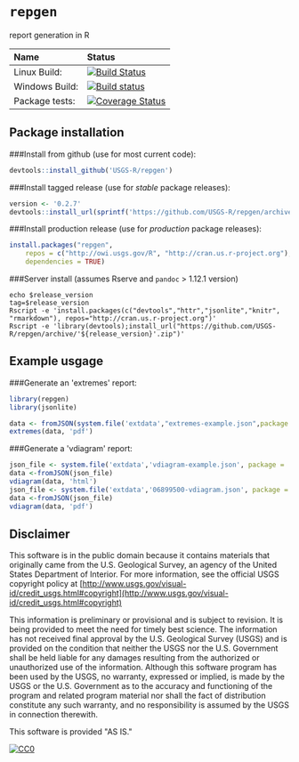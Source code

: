 `repgen`
===========
report generation in R  

| Name       | Status           |  
| :------------ |:-------------|  
| Linux Build: | [![Build Status](https://travis-ci.org/USGS-R/repgen.svg?branch=master)](https://travis-ci.org/USGS-R/repgen) |
| Windows Build: | [![Build status](https://ci.appveyor.com/api/projects/status/gvqmwkyucwe4g59y?svg=true)](https://ci.appveyor.com/project/jread-usgs/repgen) |  
| Package tests: | [![Coverage Status](https://coveralls.io/repos/USGS-R/repgen/badge.svg)](https://coveralls.io/r/USGS-R/repgen) |  

Package installation 
----------
###Install from github (use for most current code):
```R
devtools::install_github('USGS-R/repgen')
```
###Install tagged release (use for _stable_ package releases):
```R
version <- '0.2.7'
devtools::install_url(sprintf('https://github.com/USGS-R/repgen/archive/v%s.tar.gz', version))
```

###Install production release (use for _production_ package releases):
```R
install.packages("repgen", 
    repos = c("http://owi.usgs.gov/R", "http://cran.us.r-project.org"),
    dependencies = TRUE)
```

###Server install (assumes Rserve and `pandoc` > 1.12.1 version)
```
echo $release_version
tag=$release_version
Rscript -e 'install.packages(c("devtools","httr","jsonlite","knitr", "rmarkdown"), repos="http://cran.us.r-project.org")'
Rscript -e 'library(devtools);install_url("https://github.com/USGS-R/repgen/archive/'${release_version}'.zip")'
```

Example usgage
----------
###Generate an 'extremes' report:
```R
library(repgen)
library(jsonlite)

data <- fromJSON(system.file('extdata',"extremes-example.json",package = 'repgen'))
extremes(data, 'pdf')
```
###Generate a 'vdiagram' report:
```R
json_file <- system.file('extdata','vdiagram-example.json', package = 'repgen')
data <-fromJSON(json_file)
vdiagram(data, 'html')
json_file <- system.file('extdata','06899500-vdiagram.json', package = 'repgen')
data <-fromJSON(json_file)
vdiagram(data, 'pdf')
```

Disclaimer
----------
This software is in the public domain because it contains materials that originally came from the U.S. Geological Survey, an agency of the United States Department of Interior. For more information, see the official USGS copyright policy at [http://www.usgs.gov/visual-id/credit_usgs.html#copyright](http://www.usgs.gov/visual-id/credit_usgs.html#copyright)

This information is preliminary or provisional and is subject to revision. It is being provided to meet the need for timely best science. The information has not received final approval by the U.S. Geological Survey (USGS) and is provided on the condition that neither the USGS nor the U.S. Government shall be held liable for any damages resulting from the authorized or unauthorized use of the information. Although this software program has been used by the USGS, no warranty, expressed or implied, is made by the USGS or the U.S. Government as to the accuracy and functioning of the program and related program material nor shall the fact of distribution constitute any such warranty, and no responsibility is assumed by the USGS in connection therewith.

This software is provided "AS IS."


 [
    ![CC0](http://i.creativecommons.org/p/zero/1.0/88x31.png)
  ](http://creativecommons.org/publicdomain/zero/1.0/)
